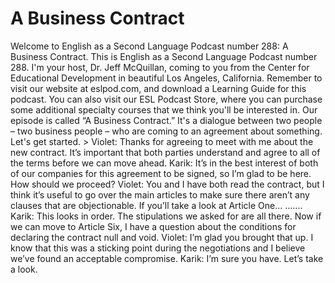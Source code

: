 # A Business Contract

Welcome to English as a Second Language Podcast number 288: A Business Contract.  This is English as a Second Language Podcast number 288.  I'm your host, Dr. Jeff McQuillan, coming to you from the Center for Educational Development in beautiful Los Angeles, California.  Remember to visit our website at eslpod.com, and download a Learning Guide for this podcast.  You can also visit our ESL Podcast Store, where you can purchase some additional specialty courses that we think you'll be interested in.  Our episode is called “A Business Contract.”  It's a dialogue between two people – two business people – who are coming to an agreement about something.  Let's get started.  > Violet:  Thanks for agreeing to meet with me about the new contract.  It’s important that both parties understand and agree to all of the terms before we can move ahead.  Karik:  It’s in the best interest of both of our companies for this agreement to be signed, so I’m glad to be here.  How should we proceed?  Violet:  You and I have both read the contract, but I think it’s useful to go over the main articles to make sure there aren’t any clauses that are objectionable.  If you’ll take a look at Article One...   .......  Karik:  This looks in order.  The stipulations we asked for are all there.  Now if we can move to Article Six, I have a question about the conditions for declaring the contract null and void.  Violet:  I’m glad you brought that up.  I know that this was a sticking point during the negotiations and I believe we’ve found an acceptable compromise.    Karik:  I’m sure you have.  Let’s take a look.
 